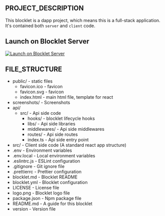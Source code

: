 ## PROJECT_DESCRIPTION
This blocklet is a dapp project, which means this is a full-stack application. It's contained both `server` and `client` code.

## Launch on Blocklet Server

[![Launch on Blocklet Server](https://assets.arcblock.io/icons/launch_on_blocklet_server.svg)](https://install.arcblock.io/launch?action=blocklet-install&meta_url=https%3A%2F%2Fgithub.com%2Fblocklet%2Fpages-kit%2Freleases%2Fdownload%2Fv0.1.33%2Fblocklet.json)

## FILE_STRUCTURE

- public/ - static files
  - favicon.ico - favicon
  - favicon.svg - favicon
  - index.html - main html file, template for react
- screenshots/ - Screenshots
- api/
  - src/ - Api side code
    - hooks/ - blocklet lifecycle hooks
    - libs/ - Api side libraries
    - middlewares/ - Api side middlewares
    - routes/ - Api side routes
    - index.ts - Api side entry point
- src/ - Client side code (A standard react app structure)
- .env - Environment variables
- .env.local - Local environment variables
- .eslintrc.js - ESLint configuration
- .gitignore - Git ignore file
- .prettierrc - Prettier configuration
- blocklet.md - Blocklet README
- blocklet.yml - Blocklet configuration
- LICENSE - License file
- logo.png - Blocklet logo file
- package.json - Npm package file
- README.md - A guide for this blocklet
- version - Version file
